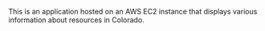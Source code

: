This is an application hosted on an AWS EC2 instance that displays various information about resources in Colorado.



